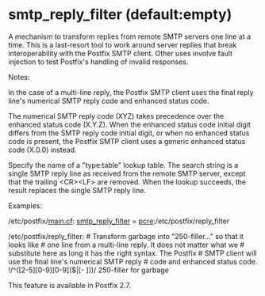 # smtp_reply_filter (default:empty) 

 A mechanism to transform replies from remote SMTP servers one
line at a time.  This is a last-resort tool to work around server
replies that break interoperability with the Postfix SMTP client.
Other uses involve fault injection to test Postfix's handling of
invalid responses. 

 Notes: 



  In the case of a multi-line reply, the Postfix SMTP client
uses the final reply line's numerical SMTP reply code and enhanced
status code.  

  The numerical SMTP reply code (XYZ) takes precedence over
the enhanced status code (X.Y.Z).  When the enhanced status code
initial digit differs from the SMTP reply code initial digit, or
when no enhanced status code is present, the Postfix SMTP client
uses a generic enhanced status code (X.0.0) instead. 



 Specify the name of a "type:table" lookup table. The search
string is a single SMTP reply line as received from the remote SMTP
server, except that the trailing &lt;CR&gt;&lt;LF&gt; are removed.
When the lookup succeeds, the result replaces the single SMTP reply
line. 

 Examples: 


/etc/postfix/<a href="postconf.5.html">main.cf</a>:
    <a href="postconf.5.html#smtp_reply_filter">smtp_reply_filter</a> = <a href="pcre_table.5.html">pcre</a>:/etc/postfix/reply_filter



/etc/postfix/reply_filter:
    # Transform garbage into "250-filler..." so that it looks like
    # one line from a multi-line reply. It does not matter what we
    # substitute here as long it has the right syntax.  The Postfix
    # SMTP client will use the final line's numerical SMTP reply
    # code and enhanced status code.
    !/^([2-5][0-9][0-9]($|[- ]))/ 250-filler for garbage


 This feature is available in Postfix 2.7. 


